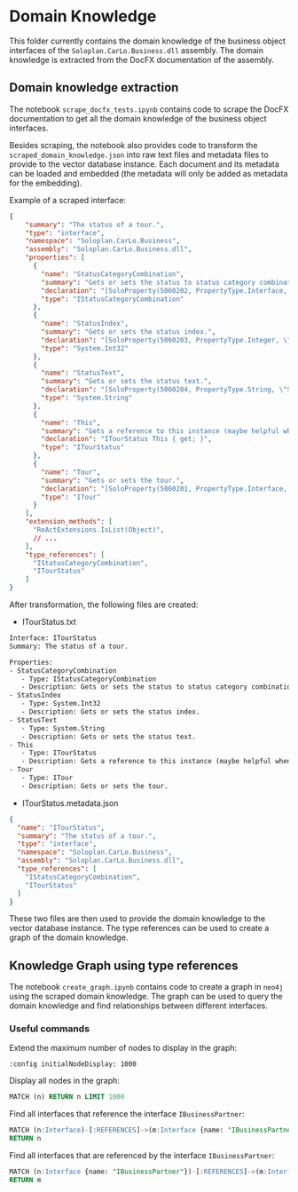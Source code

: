 # Domain Knowledge

This folder currently contains the domain knowledge of the business object interfaces of the ``Soloplan.CarLo.Business.dll`` assembly. The domain knowledge is extracted from the DocFX documentation of the assembly.

## Domain knowledge extraction

The notebook ```scrape_docfx_tests.ipynb``` contains code to scrape the DocFX documentation to get all the domain knowledge of the business object interfaces.

Besides scraping, the notebook also provides code to transform the ``scraped_domain_knowledge.json`` into raw text files and metadata files to provide to the vector database instance. Each document and its metadata can be loaded and embedded (the metadata will only be added as metadata for the embedding).

Example of a scraped interface:
```json
{
    "summary": "The status of a tour.",
    "type": "interface",
    "namespace": "Soloplan.CarLo.Business",
    "assembly": "Soloplan.CarLo.Business.dll",
    "properties": [
      {
        "name": "StatusCategoryCombination",
        "summary": "Gets or sets the status to status category combination assigned to this tour status.",
        "declaration": "[SoloProperty(5060202, PropertyType.Interface, \"Status & -kategorie\", true, FilterOptions.None)]\nIStatusCategoryCombination StatusCategoryCombination { get; set; }",
        "type": "IStatusCategoryCombination"
      },
      {
        "name": "StatusIndex",
        "summary": "Gets or sets the status index.",
        "declaration": "[SoloProperty(5060203, PropertyType.Integer, \"Statusindex\", true, FilterOptions.None)]\nint StatusIndex { get; set; }",
        "type": "System.Int32"
      },
      {
        "name": "StatusText",
        "summary": "Gets or sets the status text.",
        "declaration": "[SoloProperty(5060204, PropertyType.String, \"Statustext\", true, FilterOptions.None, MaxLength = 2000)]\nstring StatusText { get; set; }",
        "type": "System.String"
      },
      {
        "name": "This",
        "summary": "Gets a reference to this instance (maybe helpful when using data-binding).",
        "declaration": "ITourStatus This { get; }",
        "type": "ITourStatus"
      },
      {
        "name": "Tour",
        "summary": "Gets or sets the tour.",
        "declaration": "[SoloProperty(5060201, PropertyType.Interface, \"Tour\", true, FilterOptions.None)]\nITour Tour { get; set; }",
        "type": "ITour"
      }
    ],
    "extension_methods": [
      "ReActExtensions.IsList(Object)",
      // ...
    ],
    "type_references": [
      "IStatusCategoryCombination",
      "ITourStatus"
    ]
}
```

After transformation, the following files are created:

- ITourStatus.txt
```txt
Interface: ITourStatus
Summary: The status of a tour.

Properties:
- StatusCategoryCombination
   - Type: IStatusCategoryCombination
   - Description: Gets or sets the status to status category combination assigned to this tour status.
- StatusIndex
   - Type: System.Int32
   - Description: Gets or sets the status index.
- StatusText
   - Type: System.String
   - Description: Gets or sets the status text.
- This
   - Type: ITourStatus
   - Description: Gets a reference to this instance (maybe helpful when using data-binding).
- Tour
   - Type: ITour
   - Description: Gets or sets the tour.

```

- ITourStatus.metadata.json
```json
{
  "name": "ITourStatus",
  "summary": "The status of a tour.",
  "type": "interface",
  "namespace": "Soloplan.CarLo.Business",
  "assembly": "Soloplan.CarLo.Business.dll",
  "type_references": [
    "IStatusCategoryCombination",
    "ITourStatus"
  ]
}
```

These two files are then used to provide the domain knowledge to the vector database instance. The type references can be used to create a graph of the domain knowledge.

## Knowledge Graph using type references

The notebook ``create_graph.ipynb`` contains code to create a graph in ``neo4j`` using the scraped domain knowledge. The graph can be used to query the domain knowledge and find relationships between different interfaces.

### Useful commands

Extend the maximum number of nodes to display in the graph:
```cypher
:config initialNodeDisplay: 1000
```

Display all nodes in the graph:
```sql
MATCH (n) RETURN n LIMIT 1000
```


Find all interfaces that reference the interface ``IBusinessPartner``:
```sql
MATCH (n:Interface)-[:REFERENCES]->(m:Interface {name: "IBusinessPartner"})  
RETURN n  
```

Find all interfaces that are referenced by the interface ``IBusinessPartner``:
```sql
MATCH (n:Interface {name: "IBusinessPartner"})-[:REFERENCES]->(m:Interface)  
RETURN m  
```